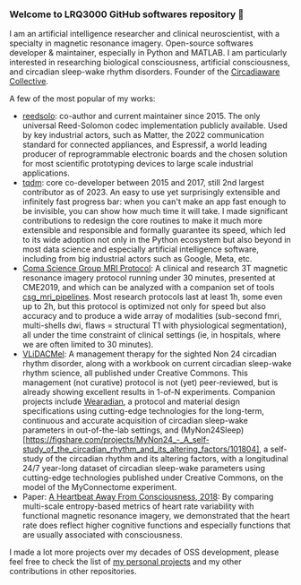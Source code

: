 ### Welcome to LRQ3000 GitHub softwares repository 👋

I am an artificial intelligence researcher and clinical neuroscientist, with a specialty in magnetic resonance imagery. Open-source softwares developer & maintainer, especially in Python and MATLAB. I am particularly interested in researching biological consciousness, artificial consciousness, and circadian sleep-wake rhythm disorders. Founder of the [Circadiaware Collective](https://github.com/circadiaware).

A few of the most popular of my works:
* [reedsolo](https://github.com/tomerfiliba-org/reedsolomon): co-author and current maintainer since 2015. The only universal Reed-Solomon codec implementation publicly available. Used by key industrial actors, such as Matter, the 2022 communication standard for connected appliances, and Espressif, a world leading producer of reprogrammable electronic boards and the chosen solution for most scientific prototyping devices to large scale industrial applications.
* [tqdm](https://github.com/tqdm/tqdm): core co-developer between 2015 and 2017, still 2nd largest contributor as of 2023. An easy to use yet surprisingly extensible and infinitely fast progress bar: when you can't make an app fast enough to be invisible, you can show how much time it will take. I made significant contributions to redesign the core routines to make it much more extensible and responsible and formally guarantee its speed, which led to its wide adoption not only in the Python ecosystem but also beyond in most data science and especially artificial intelligence software, including from big industrial actors such as Google, Meta, etc.
* [Coma Science Group MRI Protocol](https://github.com/lrq3000/mri_protocol): A clinical and research 3T magnetic resonance imagery protocol running under 30 minutes, presented at CME2019, and which can be analyzed with a companion set of tools [csg_mri_pipelines](https://github.com/lrq3000/csg_mri_pipelines). Most research protocols last at least 1h, some even up to 2h, but this protocol is optimized not only for speed but also accuracy and to produce a wide array of modalities (sub-second fmri, multi-shells dwi, flaws = structural T1 with physiological segmentation), all under the time constraint of clinical settings (ie, in hospitals, where we are often limited to 30 minutes).
* [VLiDACMel](https://circadiaware.github.io/VLiDACMel-entrainment-therapy-non24/SleepNon24VLiDACMel.html): A management therapy for the sighted Non 24 circadian rhythm disorder, along with a workbook on current circadian sleep-wake rhythm science, all published under Creative Commons. This management (not curative) protocol is not (yet) peer-reviewed, but is already showing excellent results in 1-of-N experiments. Companion projects include [Wearadian](https://github.com/Circadiaware/wearadian), a protocol and material design specifications using cutting-edge technologies for the long-term, continuous and accurate acquisition of circadian sleep-wake parameters in out-of-the-lab settings, and (MyNon24Sleep)[https://figshare.com/projects/MyNon24_-_A_self-study_of_the_circadian_rhythm_and_its_altering_factors/101804], a self-study of the circadian rhythm and its altering factors, with a longitudinal 24/7 year-long dataset of circadian sleep-wake parameters using cutting-edge technologies published under Creative Commons, on the model of the MyConnectome experiment.
* Paper: [A Heartbeat Away From Consciousness, 2018](https://pubmed.ncbi.nlm.nih.gov/30258400/): By comparing multi-scale entropy-based metrics of heart rate variability with functional magnetic resonance imagery, we demonstrated that the heart rate does reflect higher cognitive functions and especially functions that are usually associated with consciousness.

I made a lot more projects over my decades of OSS development, please feel free to check the list of [my personal projects](https://github.com/lrq3000?tab=repositories) and my other contributions in other repositories.

<!--
**lrq3000/lrq3000** is a ✨ _special_ ✨ repository because its `README.md` (this file) appears on your GitHub profile.

Here are some ideas to get you started:

- 🔭 I’m currently working on ...
- 🌱 I’m currently learning ...
- 👯 I’m looking to collaborate on ...
- 🤔 I’m looking for help with ...
- 💬 Ask me about ...
- 📫 How to reach me: ...
- 😄 Pronouns: ...
- ⚡ Fun fact: ...
-->
